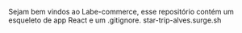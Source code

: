 Sejam bem vindos ao Labe-commerce, esse repositório contém um esqueleto de app React e um .gitignore.
star-trip-alves.surge.sh
